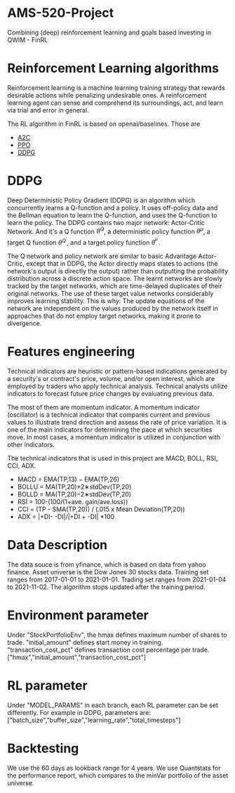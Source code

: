 # AMS-520-Project
Combining (deep) reinforcement learning and goals based investing in QWIM - FinRL

# Reinforcement Learning algorithms
Reinforcement learning is a machine learning training strategy that rewards desirable actions while penalizing undesirable ones. A reinforcement learning agent can sense and comprehend its surroundings, act, and learn via trial and error in general.

The RL algorithm in FinRL is based on openai/baselines. Those are
 - [A2C](https://github.com/openai/baselines/tree/master/baselines/a2c)
 - [PPO](https://github.com/openai/baselines/tree/master/baselines/ppo2)
 - [DDPG](https://github.com/openai/baselines/tree/master/baselines/ddpg)

# DDPG
Deep Deterministic Policy Gradient (DDPG) is an algorithm which concurrently learns a Q-function and a policy. It uses off-policy data and the Bellman equation to learn the Q-function, and uses the Q-function to learn the policy. The DDPG contains two major network: Actor-Critic Network. And it's a Q function $\theta^Q$, a deterministic policy function $\theta^\mu$, a target Q function $\theta^{Q^\prime}$, and a target policy function $\theta^^{\mu^\prime}$.

The Q network and policy network are similar to basic Advantage Actor-Critic, except that in DDPG, the Actor directly maps states to actions (the network's output is directly the output) rather than outputting the probability distribution across a discrete action space.
The learnt networks are slowly tracked by the target networks, which are time-delayed duplicates of their original networks. The use of these target value networks considerably improves learning stability. This is why: The update equations of the network are independent on the values produced by the network itself in approaches that do not employ target networks, making it prone to divergence.

# Features engineering
Technical indicators are heuristic or pattern-based indications generated by a security's or contract's price, volume, and/or open interest, which are employed by traders who apply technical analysis. Technical analysts utilize indicators to forecast future price changes by evaluating previous data.

The most of them are momentum indicator. A momentum indicator (oscillator) is a technical indicator that compares current and previous values to illustrate trend direction and assess the rate of price variation. It is one of the main indicators for determining the pace at which securities move. In most cases, a momentum indicator is utilized in conjunction with other indicators.

The technical indicators that is used in this project are MACD, BOLL, RSI, CCI, ADX. 
- MACD = EMA(TP,13) − EMA(TP,26)
- BOLLU = MA(TP,20)+2∗stdDev(TP,20)
- BOLLD = MA(TP,20)−2∗stdDev(TP,20)
- RSI = 100-(100/(1+ave. gain/ave.loss))
- CCI = (TP - SMA(TP,20)) / (.015 x Mean Deviation(TP,20))
- ADX = |+DI- -DI|/|+DI + -DI| *100

# Data Description
The data souce is from yfinance, which is based on data from yahoo finance. Asset universe is the Dow Jones 30 stocks data.
Training set ranges from 2017-01-01 to 2021-01-01. Trading set ranges from 2021-01-04 to 2021-11-02. The algorithm stops updated after the training period. 

# Environment parameter
Under "StockPortfolioEnv", the hmax defines maximum number of shares to trade. "initial_amount" defines start money in training. "transaction_cost_pct" defines transaction cost percentage per trade.
	["hmax","initial_amount","transaction_cost_pct"]

# RL parameter
Under "MODEL_PARAMS" in each branch, each RL parameter can be set differently. For example in DDPG, parameters are:
	["batch_size","buffer_size","learning_rate","total_timesteps"]

# Backtesting
We use the 60 days as lookback range for 4 years. We use Quantstats for the performance report, which compares to the minVar portfolio of the asset universe.
